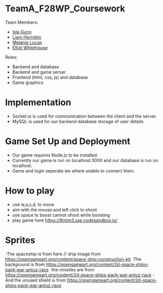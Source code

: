 # TeamA_F28WP_Coursework

Team Members:
  - [Isla Gunn](https://github.com/ig019)
  - [Liam Horrobin](https://github.com/LiamHorrobin)
  - [Melanie Lucas](https://github.com/melucas2000)
  - [Elliot Whitehouse](https://github.com/ElliotW65)
  
Roles:
  - Backend and database 
  - Backend and game server
  - Frontend (html, css, js) and database
  - Game graphics
  
  # Implementation
  - Socket.io is used for communication between the client and the server.
  - MySQL is used for our backend database storage of user details.
  
  # Game Set Up and Deployment 
  - Our game requires Node.js to be installed.
  - Currently our game is run on localhost:3000 and our database is run on localhost.
  - Game and login seperate we where unable to connect them.
  
  # How to play
  - use w,a,s,d, to move 
  - aim with the mouse and left click to shoot
  - use space to boost cannot shoot while boosting
  - play game here https://8mtm3.sse.codesandbox.io/
  
  # Sprites
  -The spaceship is from here // ship image from https://opengameart.org/content/space-ship-construction-kit
  -The background is from https://opengameart.org/content/2d-space-ships-pack-war-antuz-race
  -the missiles are from https://opengameart.org/content/2d-space-ships-pack-war-antuz-race
  -And the unused shield is from https://opengameart.org/content/2d-space-ships-pack-war-antuz-race
  
  
